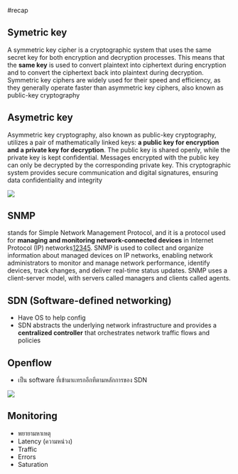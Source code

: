 #recap 

## Symetric key
A symmetric key cipher is a cryptographic system that uses the same secret key for both encryption and decryption processes. This means that the **same key** is used to convert plaintext into ciphertext during encryption and to convert the ciphertext back into plaintext during decryption. Symmetric key ciphers are widely used for their speed and efficiency, as they generally operate faster than asymmetric key ciphers, also known as public-key cryptography

## Asymetric key
Asymmetric key cryptography, also known as public-key cryptography, utilizes a pair of mathematically linked keys: **a public key for encryption and a private key for decryption**. The public key is shared openly, while the private key is kept confidential. Messages encrypted with the public key can only be decrypted by the corresponding private key. This cryptographic system provides secure communication and digital signatures, ensuring data confidentiality and integrity

![](https://i.imgur.com/hxbTwbt.png)


## SNMP
 stands for Simple Network Management Protocol, and it is a protocol used for **managing and monitoring network-connected devices** in Internet Protocol (IP) networks[1](https://www.auvik.com/franklyit/blog/network-basics-what-is-snmp/)[2](https://www.techtarget.com/searchnetworking/definition/SNMP)[3](https://en.wikipedia.org/wiki/Simple_Network_Management_Protocol)[4](https://www.geeksforgeeks.org/simple-network-management-protocol-snmp/)[5](https://www.thousandeyes.com/learning/techtorials/snmp-simple-network-management-protocol). SNMP is used to collect and organize information about managed devices on IP networks, enabling network administrators to monitor and manage network performance, identify devices, track changes, and deliver real-time status updates. SNMP uses a client-server model, with servers called managers and clients called agents.



## SDN (Software-defined networking)
- Have OS to help config
- SDN abstracts the underlying network infrastructure and provides a **centralized controller** that orchestrates network traffic flows and policies

## Openflow
- เป็น software ที่เข้ามาเเทรกอีกทีตามหลักการของ SDN

![](https://i.imgur.com/hQ899oV.png)


## Monitoring
- พยายามหาเหตุ
- Latency (ความหน่วง)
- Traffic
- Errors
- Saturation